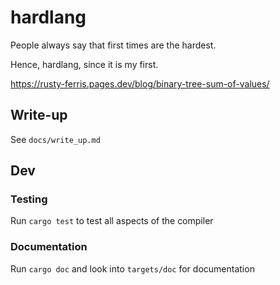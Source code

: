 # hardlang

People always say that first times are the hardest.

Hence, hardlang, since it is my first.


https://rusty-ferris.pages.dev/blog/binary-tree-sum-of-values/

## Write-up
See `docs/write_up.md`
## Dev

### Testing
Run 
```cargo test```
to test all aspects of the compiler

### Documentation
Run
```cargo doc``` 
and look into ```targets/doc``` for documentation
